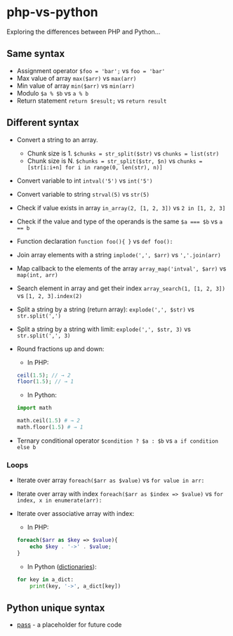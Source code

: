 # php-vs-python

Exploring the differences between PHP and Python…

## Same syntax

* Assignment operator `$foo = 'bar';` vs `foo = 'bar'`
* Max value of array `max($arr)` vs `max(arr)`
* Min value of array `min($arr)` vs `min(arr)`
* Modulo `$a % $b` vs `a % b`
* Return statement `return $result;` vs `return result`

## Different syntax

* Convert a string to an array. 
  * Chunk size is 1. `$chunks = str_split($str)` vs `chunks = list(str)`
  * Chunk size is N. `$chunks = str_split($str, $n)` vs `chunks = [str[i:i+n] for i in range(0, len(str), n)]`
* Convert variable to int `intval('5')` vs `int('5')`
* Convert variable to string `strval(5)` vs `str(5)`
* Check if value exists in array `in_array(2, [1, 2, 3])` vs `2 in [1, 2, 3]`
* Check if the value and type of the operands is the same `$a === $b` vs `a == b`
* Function declaration `function foo(){ }` vs `def foo():`
* Join array elements with a string `implode(',', $arr)` vs `','.join(arr)`
* Map callback to the elements of the array `array_map('intval', $arr)` vs `map(int, arr)`
* Search element in array and get their index `array_search(1, [1, 2, 3])` vs `[1, 2, 3].index(2)`
* Split a string by a string (return array): `explode(',', $str)` vs `str.split(',')`
* Split a string by a string with limit: `explode(',', $str, 3)` vs `str.split(',', 3)`
* Round fractions up and down:
  * In PHP:
  ```php
  ceil(1.5); // → 2
  floor(1.5); // → 1
  ```
 
  * In Python:
  ```py
  import math
  
  math.ceil(1.5) # → 2
  math.floor(1.5) # → 1
  ```
  
* Ternary conditional operator `$condition ? $a : $b` vs `a if condition else b`

### Loops

* Iterate over array `foreach($arr as $value)` vs `for value in arr:`
* Iterate over array with index `foreach($arr as $index => $value)` vs `for index, x in enumerate(arr):`
* Iterate over associative array with index:
 
  * In PHP: 
  ```php
  foreach($arr as $key => $value){
      echo $key . '->' . $value;
  }
  ```

  * In Python ([dictionaries](https://www.w3schools.com/python/python_dictionaries.asp)): 
  ```py
  for key in a_dict:
      print(key, '->', a_dict[key])
  ```

## Python unique syntax

* [pass](https://www.w3schools.com/python/ref_keyword_pass.asp) - a placeholder for future code
